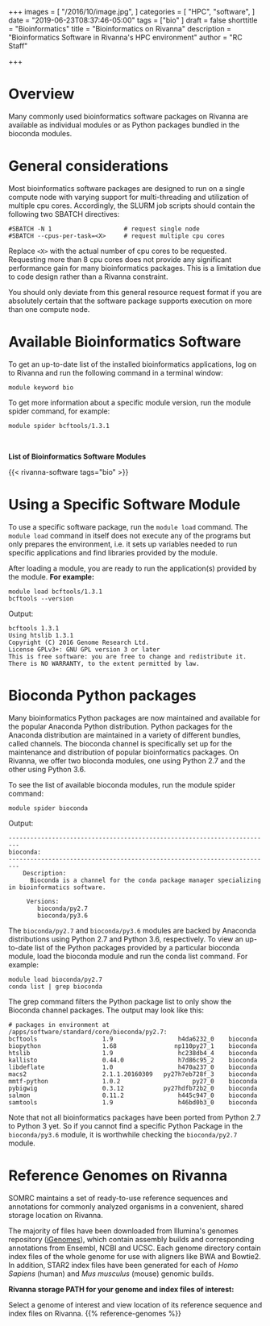+++
images = [
  "/2016/10/image.jpg",
]
categories = [
  "HPC",
  "software",
]
date = "2019-06-23T08:37:46-05:00"
tags = ["bio"
]
draft = false
shorttitle = "Bioinformatics"
title = "Bioinformatics on Rivanna"
description = "Bioinformatics Software in Rivanna's HPC environment"
author = "RC Staff"

+++
# Overview

Many commonly used bioinformatics software packages on Rivanna are available as individual modules or as Python packages bundled in the bioconda modules.


# General considerations

Most bioinformatics software packages are designed to run on a single compute node with varying support for multi-threading and utilization of multiple cpu cores. Accordingly, the SLURM job scripts should contain the following two SBATCH directives:
```
#SBATCH -N 1                    # request single node
#SBATCH --cpus-per-task=<X>     # request multiple cpu cores
```
Replace `<X>` with the actual number of cpu cores to be requested. Requesting more than 8 cpu cores does not provide any significant performance gain for many bioinformatics packages. This is a limitation due to code design rather than a Rivanna constraint.

You should only deviate from this general resource request format if you are absolutely certain that the software package supports execution on more than one compute node.  


# Available Bioinformatics Software

To get an up-to-date list of the installed bioinformatics applications, log on to Rivanna and run the following command in a terminal window:
```
module keyword bio
```

To get more information about a specific module version, run the module spider command, for example:
```
module spider bcftools/1.3.1
```

<br>

**List of Bioinformatics Software Modules**

{{< rivanna-software tags="bio" >}}

# Using a Specific Software Module

To use a specific software package, run the `module load` command. The `module load` command in itself does not execute any of the programs but only prepares the environment, i.e. it sets up variables needed to run specific applications and find libraries provided by the module.

After loading a module, you are ready to run the application(s) provided by the module. **For example:**
```
module load bcftools/1.3.1
bcftools --version
```
Output:
```
bcftools 1.3.1
Using htslib 1.3.1
Copyright (C) 2016 Genome Research Ltd.
License GPLv3+: GNU GPL version 3 or later
This is free software: you are free to change and redistribute it.
There is NO WARRANTY, to the extent permitted by law.
```

# Bioconda Python packages

Many bioinformatics Python packages are now maintained and available for the popular Anaconda Python distribution. Python packages for the Anaconda distribution are maintained in a variety of different bundles, called channels. The bioconda channel is specifically set up for the maintenance and distribution of  popular bioinformatics packages. On Rivanna, we offer two bioconda modules, one using Python 2.7 and the other using Python 3.6.

To see the list of available bioconda modules, run the module spider command:
```
module spider bioconda
```
Output:
```
-------------------------------------------------------------------------
bioconda:
-------------------------------------------------------------------------
    Description:
      Bioconda is a channel for the conda package manager specializing in bioinformatics software.

     Versions:
        bioconda/py2.7
        bioconda/py3.6
```


The `bioconda/py2.7` and `bioconda/py3.6` modules are backed by Anaconda distributions using Python 2.7 and Python 3.6, respectively.  To view an up-to-date list of the Python packages provided by a particular bioconda module, load the bioconda module and run the conda list command. For example:
```
module load bioconda/py2.7
conda list | grep bioconda
```
The grep command filters the Python package list to only show the Bioconda channel packages. The output may look like this:

```
# packages in environment at /apps/software/standard/core/bioconda/py2.7:
bcftools                  1.9                  h4da6232_0    bioconda
biopython                 1.68                np110py27_1    bioconda
htslib                    1.9                  hc238db4_4    bioconda
kallisto                  0.44.0               h7d86c95_2    bioconda
libdeflate                1.0                  h470a237_0    bioconda
macs2                     2.1.1.20160309   py27h7eb728f_3    bioconda
mmtf-python               1.0.2                    py27_0    bioconda
pybigwig                  0.3.12           py27hdfb72b2_0    bioconda
salmon                    0.11.2               h445c947_0    bioconda
samtools                  1.9                  h46bd0b3_0    bioconda
```
Note that not all bioinformatics packages have been ported from Python 2.7 to Python 3 yet.  So if you cannot find a specific Python Package in the `bioconda/py3.6` module, it is worthwhile checking the `bioconda/py2.7` module.

# Reference Genomes on Rivanna

SOMRC maintains a set of ready-to-use reference sequences and annotations for commonly analyzed organisms in a convenient, shared storage location on Rivanna.

The majority of files have been downloaded from Illumina's genomes repository (<a href="https://support.illumina.com/sequencing/sequencing_software/igenome.html" target="blank">iGenomes</a>), which contain assembly builds and corresponding annotations from Ensembl, NCBI and UCSC. Each genome directory contain index files of the whole genome for use with aligners like BWA and Bowtie2. In addition, STAR2 index files have been generated for each of *Homo Sapiens* (human) and *Mus musculus* (mouse) genomic builds.


**Rivanna storage PATH for your genome and index files of interest:**

Select a genome of interest and view location of its reference sequence and index files on Rivanna.
{{% reference-genomes %}}
